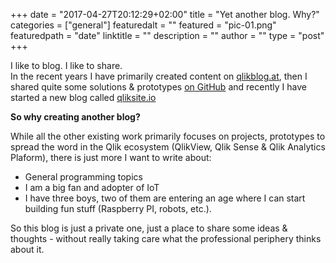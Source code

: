 +++
date = "2017-04-27T20:12:29+02:00"
title = "Yet another blog. Why?"
categories = ["general"]
featuredalt = ""
featured = "pic-01.png"
featuredpath = "date"
linktitle = ""
description = ""
author = ""
type = "post"
+++


I like to blog. I like to share.   
In the recent years I have primarily created content on [qlikblog.at](http://www.qlikblog.at), then I shared quite some solutions & prototypes [on GitHub](https://github.com/stefanwalther) and recently I have started a new blog called [qliksite.io](http://qliksite.io)

**So why creating another blog?**

While all the other existing work primarily focuses on projects, prototypes to spread the word in the Qlik ecosystem (QlikView, Qlik Sense & Qlik Analytics Plaform), there is just more I want to write about:

- General programming topics
- I am a big fan and adopter of IoT
- I have three boys, two of them are entering an age where I can start building fun stuff (Raspberry PI, robots, etc.).

So this blog is just a private one, just a place to share some ideas & thoughts - without really taking care what the professional periphery thinks about it.


